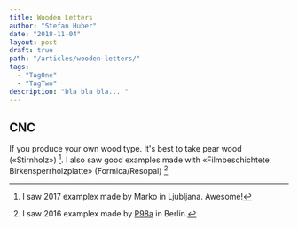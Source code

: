 ```yaml
---
title: Wooden Letters
author: "Stefan Huber"
date: "2018-11-04"
layout: post
draft: true
path: "/articles/wooden-letters/"
tags:
  - "TagOne"
  - "TagTwo"
description: "bla bla bla... "
---
```



## CNC
If you produce your own wood type. It's best to take pear wood («Stirnholz») [^pear].
I also saw good examples made with «Filmbeschichtete Birkensperrholzplatte» (Formica/Resopal) [^P98a]


[^pear]: I saw 2017 examplex made by Marko in Ljubljana. Awesome!
[^P98a]: I saw 2016 examplex made by [P98a](https://www.p98a.com/) in Berlin.
